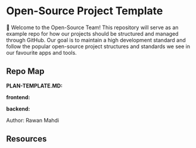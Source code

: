 # Open-Source Project Template


:wave: Welcome to the Open-Source Team! This repository will serve as an example repo for how our projects should be structured and managed through GitHub. Our goal is to maintain a high development standard and follow the popular open-source project structures and standards we see in our favourite apps and tools.

## Repo Map
**PLAN-TEMPLATE.MD:**

**frontend:**

**backend:**

Author: Rawan Mahdi

## Resources


